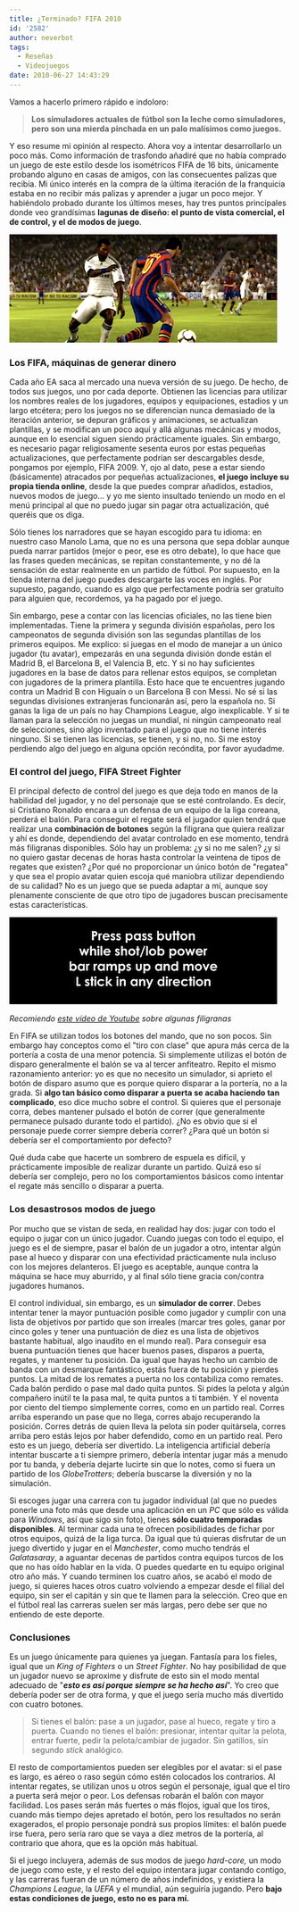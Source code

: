 ```yaml
---
title: ¿Terminado? FIFA 2010
id: '2582'
author: neverbot
tags:
  - Reseñas
  - Videojuegos
date: 2010-06-27 14:43:29
---
```


Vamos a hacerlo primero rápido e indoloro:

> **Los simuladores actuales de fútbol son la leche como simuladores, pero son una mierda pinchada en un palo malísimos como juegos.**

Y eso resume mi opinión al respecto. Ahora voy a intentar desarrollarlo un poco más. Como información de trasfondo añadiré que no había comprado un juego de este estilo desde los isométricos FIFA de 16 bits, únicamente probando alguno en casas de amigos, con las consecuentes palizas que recibía. Mi único interés en la compra de la última iteración de la franquicia estaba en no recibir más palizas y aprender a jugar un poco mejor. Y habiéndolo probado durante los últimos meses, hay tres puntos principales donde veo grandísimas **lagunas de diseño: el punto de vista comercial, el de control, y el de modos de juego**.

![Captura de pantalla 2010-06-27 a las 14.26.51.png](./terminado-fifa-2010/Captura-de-pantalla-2010-06-27-a-las-14.26.51.png)

### Los FIFA, máquinas de generar dinero

Cada año EA saca al mercado una nueva versión de su juego. De hecho, de todos sus juegos, uno por cada deporte. Obtienen las licencias para utilizar los nombres reales de los jugadores, equipos y equipaciones, estadios y un largo etcétera; pero los juegos no se diferencian nunca demasiado de la iteración anterior, se depuran gráficos y animaciones, se actualizan plantillas, y se modifican un poco aquí y allá algunas mecánicas y modos, aunque en lo esencial siguen siendo prácticamente iguales. Sin embargo, es necesario pagar religiosamente sesenta euros por estas pequeñas actualizaciones, que perfectamente podrían ser descargables desde, pongamos por ejemplo, FIFA 2009. Y, ojo al dato, pese a estar siendo (básicamente) atracados por pequeñas actualizaciones, **el juego incluye su propia tienda online**, desde la que puedes comprar añadidos, estadios, nuevos modos de juego... y yo me siento insultado teniendo un modo en el menú principal al que no puedo jugar sin pagar otra actualización, qué queréis que os diga.

Sólo tienes los narradores que se hayan escogido para tu idioma: en nuestro caso Manolo Lama, que no es una persona que sepa doblar aunque pueda narrar partidos (mejor o peor, ese es otro debate), lo que hace que las frases queden mecánicas, se repitan constantemente, y no dé la sensación de estar realmente en un partido de fútbol. Por supuesto, en la tienda interna del juego puedes descargarte las voces en inglés. Por supuesto, pagando, cuando es algo que perfectamente podría ser gratuito para alguien que, recordemos, ya ha pagado por el juego.

Sin embargo, pese a contar con las licencias oficiales, no las tiene bien implementadas. Tiene la primera y segunda división españolas, pero los campeonatos de segunda división son las segundas plantillas de los primeros equipos. Me explico: si juegas en el modo de manejar a un único jugador (tu avatar), empezarás en una segunda división donde están el Madrid B, el Barcelona B, el Valencia B, etc. Y si no hay suficientes jugadores en la base de datos para rellenar estos equipos, se completan con jugadores de la primera plantilla. Esto hace que te encuentres jugando contra un Madrid B con Higuaín o un Barcelona B con Messi. No sé si las segundas divisiones extranjeras funcionarán así, pero la española no. Si ganas la liga de un país no hay Champions League, algo inexplicable. Y si te llaman para la selección no juegas un mundial, ni ningún campeonato real de selecciones, sino algo inventado para el juego que no tiene interés ninguno. Si se tienen las licencias, se tienen, y si no, no. Si me estoy perdiendo algo del juego en alguna opción recóndita, por favor ayudadme.

### El control del juego, FIFA Street Fighter

El principal defecto de control del juego es que deja todo en manos de la habilidad del jugador, y no del personaje que se esté controlando. Es decir, si Cristiano Ronaldo encara a un defensa de un equipo de la liga coreana, perderá el balón. Para conseguir el regate será el jugador quien tendrá que realizar una **combinación de botones** según la filigrana que quiera realizar y ahí es donde, dependiendo del avatar controlado en ese momento, tendrá más filigranas disponibles. Sólo hay un problema: ¿y si no me salen? ¿y si no quiero gastar decenas de horas hasta controlar la veintena de tipos de regates que existen? ¿Por qué no proporcionar un único botón de "regatea" y que sea el propio avatar quien escoja qué maniobra utilizar dependiendo de su calidad? No es un juego que se pueda adaptar a mí, aunque soy plenamente consciente de que otro tipo de jugadores buscan precisamente estas características.

![Captura de pantalla 2010-06-27 a las 14.32.33.png](./terminado-fifa-2010/Captura-de-pantalla-2010-06-27-a-las-14.32.33.png)

_Recomiendo_ [_este vídeo de Youtube_](http://www.youtube.com/watch?v=h8tgRw8I7U0) _sobre algunas filigranas_

En FIFA se utilizan todos los botones del mando, que no son pocos. Sin embargo hay conceptos como el "tiro con clase" que apura más cerca de la portería a costa de una menor potencia. Si simplemente utilizas el botón de disparo generalmente el balón se va al tercer anfiteatro. Repito el mismo razonamiento anterior: yo es que no necesito un simulador, si aprieto el botón de disparo asumo que es porque quiero disparar a la portería, no a la grada. Si **algo tan básico como disparar a puerta se acaba haciendo tan complicado**, eso dice mucho sobre el control. Si quieres que el personaje corra, debes mantener pulsado el botón de correr (que generalmente permanece pulsado durante todo el partido). ¿No es obvio que si el personaje puede correr siempre debería correr? ¿Para qué un botón si debería ser el comportamiento por defecto?

Qué duda cabe que hacerte un sombrero de espuela es difícil, y prácticamente imposible de realizar durante un partido. Quizá eso sí debería ser complejo, pero no los comportamientos básicos como intentar el regate más sencillo o disparar a puerta.

### Los desastrosos modos de juego

Por mucho que se vistan de seda, en realidad hay dos: jugar con todo el equipo o jugar con un único jugador. Cuando juegas con todo el equipo, el juego es el de siempre, pasar el balón de un jugador a otro, intentar algún pase al hueco y disparar con una efectividad prácticamente nula incluso con los mejores delanteros. El juego es aceptable, aunque contra la máquina se hace muy aburrido, y al final sólo tiene gracia con/contra jugadores humanos.

El control individual, sin embargo, es un **simulador de correr**. Debes intentar tener la mayor puntuación posible como jugador y cumplir con una lista de objetivos por partido que son irreales (marcar tres goles, ganar por cinco goles y tener una puntuación de diez es una lista de objetivos bastante habitual, algo inaudito en el mundo real). Para conseguir esa buena puntuación tienes que hacer buenos pases, disparos a puerta, regates, y mantener tu posición. Da igual que hayas hecho un cambio de banda con un desmarque fantástico, estás fuera de tu posición y pierdes puntos. La mitad de los remates a puerta no los contabiliza como remates. Cada balón perdido o pase mal dado quita puntos. Si pides la pelota y algún compañero inútil te la pasa mal, te quita puntos a ti también. Y el noventa por ciento del tiempo simplemente corres, como en un partido real. Corres arriba esperando un pase que no llega, corres abajo recuperando la posición. Corres detrás de quien lleva la pelota sin poder quitársela, corres arriba pero estás lejos por haber defendido, como en un partido real. Pero esto es un juego, debería ser divertido. La inteligencia artificial debería intentar buscarte a ti siempre primero, debería intentar jugar más a menudo por tu banda, y debería dejarte lucirte sin que lo notes, como si fuera un partido de los _GlobeTrotters_; debería buscarse la diversión y no la simulación.

Si escoges jugar una carrera con tu jugador individual (al que no puedes ponerle una foto más que desde una aplicación en un _PC_ que sólo es válida para _Windows_, así que sigo sin foto), tienes **sólo cuatro temporadas disponibles**. Al terminar cada una te ofrecen posibilidades de fichar por otros equipos, quizá de la liga turca. Da igual que tú quieras disfrutar de un juego divertido y jugar en el _Manchester_, como mucho tendrás el _Galatasaray_, a aguantar decenas de partidos contra equipos turcos de los que no has oído hablar en la vida. O puedes quedarte en tu equipo original otro año más. Y cuando terminen los cuatro años, se acabó el modo de juego, si quieres haces otros cuatro volviendo a empezar desde el filial del equipo, sin ser el capitán y sin que te llamen para la selección. Creo que en el fútbol real las carreras suelen ser más largas, pero debe ser que no entiendo de este deporte.

### Conclusiones

Es un juego únicamente para quienes ya juegan. Fantasía para los fieles, igual que un _King of Fighters_ o un _Street Fighter_. No hay posibilidad de que un jugador nuevo se aproxime y disfrute de esto sin el modo mental adecuado de "**_esto es así porque siempre se ha hecho así_**". Yo creo que debería poder ser de otra forma, y que el juego sería mucho más divertido con cuatro botones.

> Si tienes el balón: pase a un jugador, pase al hueco, regate y tiro a puerta. Cuando no tienes el balón: presionar, intentar quitar la pelota, entrar fuerte, pedir la pelota/cambiar de jugador. Sin gatillos, sin segundo _stick_ analógico.

El resto de comportamientos pueden ser elegibles por el avatar: si el pase es largo, es aéreo o raso según cómo estén colocados los contrarios. Al intentar regates, se utilizan unos u otros según el personaje, igual que el tiro a puerta será mejor o peor. Los defensas robarán el balón con mayor facilidad. Los pases serán más fuertes o más flojos, igual que los tiros, cuando más tiempo dejes apretado el botón, pero los resultados no serán exagerados, el propio personaje pondrá sus propios límites: el balón puede irse fuera, pero sería raro que se vaya a diez metros de la portería, al contrario que ahora, que es la opción más habitual.

Si el juego incluyera, además de sus modos de juego _hard-core,_ un modo de juego como este, y el resto del equipo intentara jugar contando contigo, y las carreras fueran de un número de años indefinidos, y existiera la _Champions League_, la _UEFA_ y el mundial, aún seguiría jugando. Pero **bajo estas condiciones de juego, esto no es para mí.**